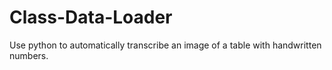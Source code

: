 # Class-Data-Loader
Use python to automatically transcribe an image of a table with handwritten numbers.
